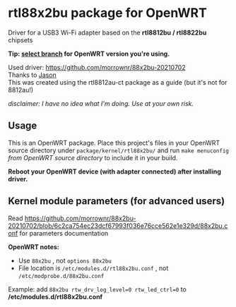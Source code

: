 # rtl88x2bu package for OpenWRT
Driver for a USB3 Wi-Fi adapter based on the **rtl8812bu / rtl8822bu** chipsets
  
**Tip: [select branch](https://github.com/erintera/openwrt-rtl8812bu-package/branches) for OpenWRT version you're using.**  
  
Used driver: https://github.com/morrownr/88x2bu-20210702  
Thanks to [Jason](https://gitlab.com/_jason/openwrt-rtl8812bu-package)  
This was created using the rtl8812au-ct package as a guide (but it's not for 8812au!)  
  
*disclaimer: I have no idea what I'm doing. Use at your own risk.*

## Usage
This is an OpenWRT package. Place this project's files in your OpenWRT source directory under `package/kernel/rtl88x2bu/` and run `make menuconfig` *from OpenWRT source directory* to include it in your build.  
  
**Reboot your OpenWRT device (with adapter connected) after installing driver.**  

## Kernel module parameters (for advanced users)
Read https://github.com/morrownr/88x2bu-20210702/blob/6c2ca754ec23dcf67993f036e76cce562e1e329d/88x2bu.conf for parameters documentation  
  
**OpenWRT notes:**  
- Use ``88x2bu`` , not ``options 88x2bu``
- File location is ``/etc/modules.d/rtl88x2bu.conf`` , not ``/etc/modprobe.d/88x2bu.conf``
  
Example: add ``88x2bu rtw_drv_log_level=0 rtw_led_ctrl=0`` to **/etc/modules.d/rtl88x2bu.conf**
